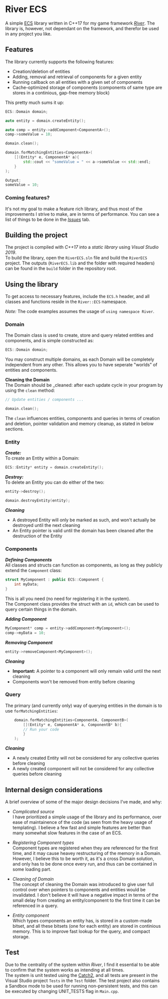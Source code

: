 # River ECS
A simple [ECS](https://en.wikipedia.org/wiki/Entity_component_system) library written in C++17 for my game framework _[River](https://github.com/maltebp/River)_. The library is, however, not dependant on the framework, and therefor be used in any project you like.


## Features
The library currently supports the following features:

  - Creation/deletion of entities
  - Adding, removal and retrieval of components for a given entity
  - Running callback on all entities with a given set of components
  - Cache-optimized storage of components (components of same type are stores in a continious, gap-free memory block)


This pretty much sums it up:
```c++
ECS::Domain domain;

auto entity = domain.createEntity();

auto comp = entity->addComponent<ComponentA>();
comp->someValue = 10;

domain.clean();

domain.forMatchingEntities<ComponentA>(
    [](Entity* e, ComponentA* a){
        std::cout << "someValue = " << a->someValue << std::endl;
    }
);

Output:
someValue = 10;
```

### Coming features?
It's not my goal to make a feature rich library, and thus most of the improvements I strive to make, are in terms of performance. You can see a list of things to be done in the [_Issues_](https://github.com/maltebp/RiverECS/issues) tab.


## Building the  project
The project is compiled with _C++17_ into a _static library_ using _Visual Studio 2019_.  
To build the library, open the `RiverECS.sln` file and build the `RiverECS` project. The outputs (`RiverECS.lib` and the folder with required headers) can be found in the `build` folder in the repository root.


## Using the library
To get access to necessary features, include the `ECS.h` header, and all classes and functions reside in the `River::ECS` namespace.
  
_Note:_ The code examples assumes the usage of `using namespace River`.


### Domain
The Domain class is used to create, store and query related entities and components, and is simple constructed as:

```c++
ECS::Domain domain;
```

 You may construct multiple domains, as each Domain will be completely independent from any other. This allows you to have seperate "worlds" of entities and components.

__Cleaning the Domain__  
The Domain should be _cleaned: after each update cycle in your program by using the `clean` method:

```c++
// Update entities / components ... 

domain.clean();
```

The `clean` influences entities, components and queries in terms of creation and deletion, pointer validation and memory cleanup, as stated in below sections.


### Entity

___Create:___  
To create an Entity within a Domain:

```c++
ECS::Entity* entity = domain.createEntity();
```

___Destroy:___  
To delete an Entity you can do either of the two:

```c++
entity->destroy();

domain.destroyEntity(entity);
```

___Cleaning___
 - A destroyed Entity will only be marked as such, and won't actually be destroyed until the next cleaning
 - An Entity pointer is valid until the domain has been cleaned after the destruction of the Entity


### Components

___Defining Components___  
All classes and structs can function as components, as long as they publicly extend the `Component` class:

```c++
struct MyComponent : public ECS::Component {
    int myData;
}
```

This is all you need (no need for registering it in the system).  
The Component class provides the struct with an `id`, which can be used to query certain things in the domain.


___Adding Component___

```c++
MyComponent* comp = entity->addComponent<MyComponent>();
comp->myData = 10;
```

___Removing Component___

```c++
entity->removeComponent<MyComponent>();
```

___Cleaning___
 - __Important:__ A pointer to a component will only remain valid until the next cleaning
 - Components won't be removed from entity before cleaning



### Query
The primary (and currently only) way of querying entities in the domain is to use `forMatchingEntities`:

```c++
    domain.forMatchingEntities<ComponentA, ComponentB>(
        [](Entity* e, ComponentA* a, ComponentB* b){
        // Run your code
        }
    );
```

___Cleaning___
 - A newly created Entity will not be considered for any collective queries before cleaning
 - A newly created component will not be considered for any collective queries before cleaning



## Internal design considerations
A brief overview of some of the major design decisions I've made, and why:


 - _Complicated source_  
I have prioritized a simple usage of the library and its performance, over ease of maintainence of the code (as seen from the heavy usage of templating). I believe a few fast and simple features are better than many somewhat slow features in the case of an ECS.

 - _Registering Component types_  
 Component types are registered when they are referenced for the first time, and it may cause heavey restructuring of the memory in a Domain. However, I believe this to be worth it, as it's a cross Domain solution, and only has to be done once every run, and thus can be contained in some loading part.

 - _Cleaning of Domain_  
 The concept of cleaning the Domain was introduced to give user full control over when pointers to components and entities would be invalidated. I don't believe it will have a negative impact in terms of the small delay from creating an entity/component to the first time it can be referenced in a query.

 - _Entity component_  
Which types components an entity has, is stored in a custom-made bitset, and all these bitsets (one for each entity) are stored in continious memory. This is to improve fast lookup for the query, and compact storage.


## Test
Due to the centrality of the system within _River_, I find it essential to be able to confirm that the system works as intending at all times.  
The system is unit tested using the  [Catch2](https://github.com/catchorg/Catch2), and all tests are present in the Visual Studio project `Tests` in the `Test` folder. The test project also contains a Sandbox mode to be used for running non-persistent tests, and this can be executed by changing UNIT_TESTS flag in `Main.cpp`.

